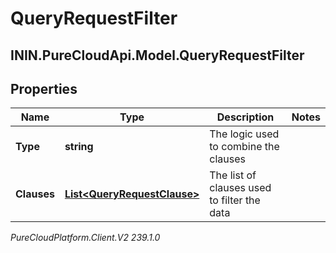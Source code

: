 # QueryRequestFilter

## ININ.PureCloudApi.Model.QueryRequestFilter

## Properties

|Name | Type | Description | Notes|
|------------ | ------------- | ------------- | -------------|
| **Type** | **string** | The logic used to combine the clauses | |
| **Clauses** | [**List&lt;QueryRequestClause&gt;**](QueryRequestClause) | The list of clauses used to filter the data | |



_PureCloudPlatform.Client.V2 239.1.0_
